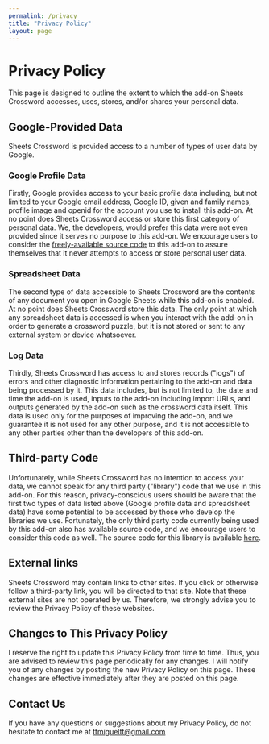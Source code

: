 ```yaml
---
permalink: /privacy
title: "Privacy Policy"
layout: page
---
```


# Privacy Policy

This page is designed to outline the extent to which the add-on Sheets Crossword accesses, uses, stores, and/or
shares your personal data.

## Google-Provided Data

Sheets Crossword is provided access to a number of types of user data by Google.

### Google Profile Data

Firstly, Google provides access to your basic profile data including, but not limited to your Google email address,
Google ID, given and family names, profile image and openid for the account you use to install this add-on.
At no point does Sheets Crossword access or store this first category of personal data. We, the developers,
would prefer this data were not even provided since it serves no purpose to this add-on.
We encourage users to consider the [freely-available source code](https://github.com/TMiguelT/SheetsCrossword) to this
add-on to assure themselves that it never attempts to access or store personal user data.

### Spreadsheet Data

The second type of data accessible to Sheets Crossword are the contents of any document you open in Google Sheets while
this add-on is enabled. At no point does Sheets Crossword store this data. The only point at which any spreadsheet data
is accessed is when you interact with the add-on in order to generate a crossword puzzle, but it is not stored or sent
to any external system or device whatsoever.

### Log Data

Thirdly, Sheets Crossword has access to and stores records ("logs") of errors and other diagnostic information
pertaining to the add-on and data being processed by it. This data includes, but is not limited to, the date and time
the add-on is used, inputs to the add-on including import URLs, and outputs generated by the add-on such as the crossword
data itself. This data is used only for the purposes of improving the add-on, and we guarantee it is not used for any
other purpose, and it is not accessible to any other parties other than the developers of this add-on.

## Third-party Code

Unfortunately, while Sheets Crossword has no intention to access your data, we cannot speak for any third party ("library") code
that we use in this add-on. For this reason, privacy-conscious users should be aware that the first two types of data
listed above (Google profile data and spreadsheet data) have some potential to be accessed by those who develop the libraries we use.
Fortunately, the only third party code currently being used by this add-on also has available source code, and we
encourage users to consider this code as well. The source code for this library is available [here](https://github.com/nzt/cheeriogs).

## External links

Sheets Crossword may contain links to other sites.
If you click or otherwise follow a third-party link, you will be directed to that site.
Note that these external sites are not operated by us.
Therefore, we strongly advise you to review the Privacy Policy of these websites.

## Changes to This Privacy Policy

I reserve the right to update this Privacy Policy from time to time.
Thus, you are advised to review this page periodically for any changes.
I will notify you of any changes by posting the new Privacy Policy on this page.
These changes are effective immediately after they are posted on this page.

## Contact Us

If you have any questions or suggestions about my Privacy Policy, do not hesitate to contact me at <ttmigueltt@gmail.com>
